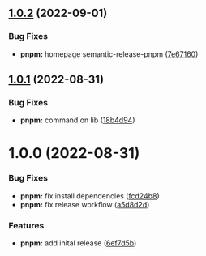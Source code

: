 ## [1.0.2](https://github.com/autoclouddev/semantic-release-pnpm/compare/1.0.1...1.0.2) (2022-09-01)


### Bug Fixes

* **pnpm:** homepage semantic-release-pnpm ([7e67160](https://github.com/autoclouddev/semantic-release-pnpm/commit/7e671600d5ca6d03a43f7354d049a06a08f615f1))

## [1.0.1](https://github.com/autoclouddev/semantic-release-pnpm/compare/1.0.0...1.0.1) (2022-08-31)


### Bug Fixes

* **pnpm:** command on lib ([18b4d94](https://github.com/autoclouddev/semantic-release-pnpm/commit/18b4d94bfae453f229067ba177263807cc6338fa))

# 1.0.0 (2022-08-31)


### Bug Fixes

* **pnpm:** fix install dependencies ([fcd24b8](https://github.com/autoclouddev/semantic-release-pnpm/commit/fcd24b8e266875b3d0e5a39602fa829c1fd152e6))
* **pnpm:** fix release workflow ([a5d8d2d](https://github.com/autoclouddev/semantic-release-pnpm/commit/a5d8d2d6e71851a3661177a0959aa8d31a8eb523))


### Features

* **pnpm:** add inital release ([6ef7d5b](https://github.com/autoclouddev/semantic-release-pnpm/commit/6ef7d5b53e41fc0c08b5ea84a611bb3bed36c29c))
